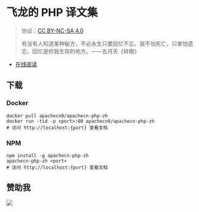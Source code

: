 # 飞龙的 PHP 译文集

> 协议：[CC BY-NC-SA 4.0](http://creativecommons.org/licenses/by-nc-sa/4.0/)
> 
> 有没有人知道某种秘方，不必永生只要回忆不忘。我不怕死亡，只害怕遗忘，回忆是你我生存的地方。——五月天《转眼》

* [在线阅读](https://php.apachecn.org)
## 下载

### Docker

```
docker pull apachecn0/apachecn-php-zh
docker run -tid -p <port>:80 apachecn0/apachecn-php-zh
# 访问 http://localhost:{port} 查看文档
```

### NPM

```
npm install -g apachecn-php-zh
apachecn-php-zh <port>
# 访问 http://localhost:{port} 查看文档
```

## 赞助我

![](https://img-blog.csdnimg.cn/20200112005920729.png)
